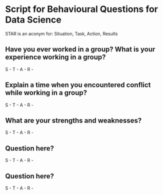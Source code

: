 # Script for Behavioural Questions for Data Science

STAR is an aconym for: Situation, Task, Action, Results

## Have you ever worked in a group? What is your experience working in a group?

S - 
T -
A - 
R - 

## Explain a time when you encountered conflict while working in a group?

S - 
T -
A - 
R - 

## What are your strengths and weaknesses?

S - 
T -
A - 
R - 

## Question here?

S - 
T -
A - 
R - 


## Question here?

S - 
T -
A - 
R - 

